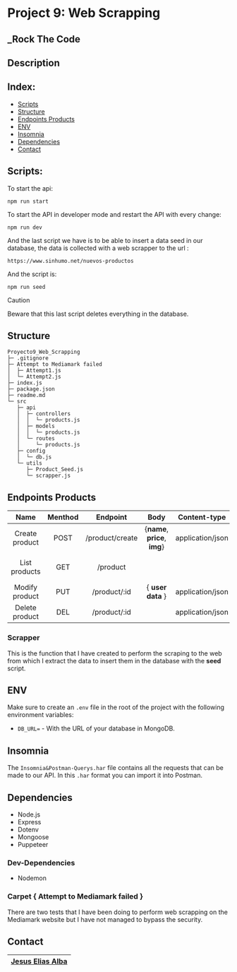 # Project 9: Web Scrapping

## \_Rock The Code

## Description

## Index:

- [Scripts](#Scripts)
- [Structure](#Structure)
- [Endpoints Products](#Endpoints-Products)
- [ENV](#ENV)
- [Insomnia](#Insomnia)
- [Dependencies](#Dependencies)
- [Contact](#Contact)

## Scripts:

To start the api:

```
npm run start
```

To start the API in developer mode and restart the API with every change:

```
npm run dev
```

And the last script we have is to be able to insert a data seed in our database, the data is collected with a web scrapper to the url :

```
https://www.sinhumo.net/nuevos-productos
```

And the script is:

```
npm run seed
```

> [!CAUTION]
> Beware that this last script deletes everything in the database.

## Structure

```
Proyecto9_Web_Scrapping
├─ .gitignore
├─ Attempt to Mediamark failed
│  ├─ Attempt1.js
│  └─ Attempt2.js
├─ index.js
├─ package.json
├─ readme.md
└─ src
   ├─ api
   │  ├─ controllers
   │  │  └─ products.js
   │  ├─ models
   │  │  └─ products.js
   │  └─ routes
   │     └─ products.js
   ├─ config
   │  └─ db.js
   └─ utils
      ├─ Product_Seed.js
      └─ scrapper.js

```

## Endpoints Products

|      Name      | Menthod |    Endpoint     |              Body              |   Content-type   |   Response   |
| :------------: | :-----: | :-------------: | :----------------------------: | :--------------: | :----------: |
| Create product |  POST   | /product/create | {**name**, **price**, **img**} | application/json | { product }  |
| List products  |   GET   |    /product     |                                |                  | [ products ] |
| Modify product |   PUT   |  /product/:id   |       { **user data** }        | application/json | { product }  |
| Delete product |   DEL   |  /product/:id   |                                | application/json | { product }  |

### Scrapper

This is the function that I have created to perform the scraping to the web from which I extract the data to insert them in the database with the **seed** script.

## ENV

Make sure to create an `.env` file in the root of the project with the following environment variables:

- `DB_URL=` - With the URL of your database in MongoDB.

## Insomnia

The `Insomnia&Postman-Querys.har` file contains all the requests that can be made to our API. In this `.har` format you can import it into Postman.

## Dependencies

- Node.js
- Express
- Dotenv
- Mongoose
- Puppeteer

### Dev-Dependencies

- Nodemon

### Carpet { Attempt to Mediamark failed }

There are two tests that I have been doing to perform web scrapping on the Mediamark website but I have not managed to bypass the security.

## Contact

| [**Jesus Elias Alba**](http://instagram.com/jesuseliasalba) |
| :---------------------------------------------------------: |
